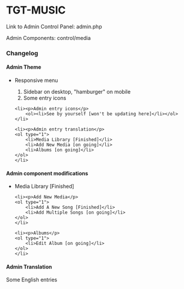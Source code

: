 <h1>TGT-MUSIC</h1>
<p>Link to Admin Control Panel: admin.php</p>
<p>Admin Components: control/media</p>
<h3>Changelog</h3>
<h4>Admin Theme</h4>
<ul>
	<li><p>Responsive menu</p>
	<ol type="1">
		<li>Sidebar on desktop, "hamburger" on mobile</li>
		<li>Some entry icons</li>
	</ol>
	</li>
	
	<li><p>Admin entry icons</p>
		<ol><li>See by yourself [won't be updating here]</li></ol>
	</li>
	
	<li><p>Admin entry translation</p>
	<ol type="1">
		<li>Media Library [Finished]</li>
		<li>Add New Media [on going]</li>
		<li>Albums [on going]</li>
	</ol>
	</li>
</ul>
<h4>Admin component modifications</h4>
<ul>
	<li><p>Media Library [Finished]</p>
	</li>
	
	<li><p>Add New Media</p>
	<ol type="1">
		<li>Add A New Song [Finished]</li>
		<li>Add Multiple Songs [on going]</li>
	</ol>
	</li>
	
	<li><p>Albums</p>
	<ol type="1">
		<li>Edit Album [on going]</li>
	</ol>
	</li>
</ul>
<h4>Admin Translation</h4>
<p>Some English entries</p>